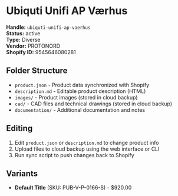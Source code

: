 # Ubiquti Unifi AP Værhus

**Handle:** `ubiquti-unifi-ap-vaerhus`  
**Status:** active  
**Type:** Diverse  
**Vendor:** PROTONORD  
**Shopify ID:** 9545646080281  

## Folder Structure

- `product.json` - Product data synchronized with Shopify
- `description.md` - Editable product description (HTML)
- `images/` - Product images (stored in cloud backup)
- `cad/` - CAD files and technical drawings (stored in cloud backup)
- `documentation/` - Additional documentation and notes

## Editing

1. Edit `product.json` or `description.md` to change product info
2. Upload files to cloud backup using the web interface or CLI
3. Run sync script to push changes back to Shopify

## Variants

- **Default Title** (SKU: PUB-V-P-0166-S) - $920.00
